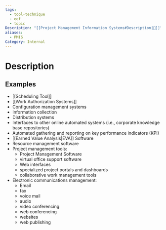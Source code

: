 ```yaml
---
tags:
  - tool-technique
  - eef
  - topic
Description: "[[Project Management Information Systems#Description|📝]]"
aliases:
  - PMIS
Category: Internal
---
```

# Description
## Examples
- [[Scheduling Tool]]
- [[Work Authorization Systems]]
- Configuration management systems
- Information collection
- Distribution systems
- Interfaces to other online automated systems (i.e., corporate knowledge base repositories)
- Automated gathering and reporting on key performance indicators (KPI)
- [[Earned Value Analysis|EVA]] Software
- Resource management software
- Project management tools:
	- Project Management Software
	- virtual office support software
	- Web interfaces
	- specialized project portals and dashboards
	- collaborative work management tools
- Electronic communications management:
	- Email
	- fax
	- voice mail
	- audio
	- video conferencing
	- web conferencing
	- websites
	- web publishing